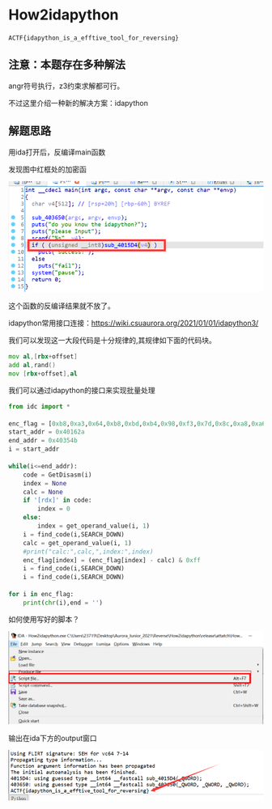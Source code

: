# How2idapython

`ACTF{idapython_is_a_efftive_tool_for_reversing}`

## 注意：本题存在多种解法

angr符号执行，z3约束求解都可行。

不过这里介绍一种新的解决方案：idapython

## 解题思路

用ida打开后，反编译main函数

发现图中红框处的加密函

![image-20210128152916827](wppics/image-20210128152916827.png)

这个函数的反编译结果就不放了。

idapython常用接口连接：https://wiki.csuaurora.org/2021/01/01/idapython3/

我们可以发现这一大段代码是十分规律的,其规律如下面的代码块。

```asm
mov al,[rbx+offset]
add al,rand()
mov [rbx+offset],al
```
我们可以通过idapython的接口来实现批量处理
```python
from idc import *

enc_flag = [0xb8,0xa3,0x64,0xb8,0xbd,0xb4,0x98,0xf3,0x7d,0x8c,0xa8,0xa6,0x65,0xa7,0xf0,0x3c,0x9d,0x8d,0xcf,0x1b,0x63,0x8,0x7b,0xe7,0x7e,0xf2,0x8f,0x98,0xba,0xd6,0x53,0xdb,0x17,0xd4,0xf9,0xfb,0x93,0x95,0x3c,0x1f,0x7c,0xfb,0x89,0x31,0x9a,0xb2,0x8]
start_addr = 0x40162a
end_addr = 0x40354b
i = start_addr

while(i<=end_addr):
    code = GetDisasm(i)
    index = None
    calc = None
    if '[rdx]' in code:
        index = 0
    else:
        index = get_operand_value(i, 1)
    i = find_code(i,SEARCH_DOWN)
    calc = get_operand_value(i, 1)
    #print("calc:",calc,",index:",index)
    enc_flag[index] = (enc_flag[index] - calc) & 0xff
    i = find_code(i,SEARCH_DOWN)
    i = find_code(i,SEARCH_DOWN)

for i in enc_flag:
    print(chr(i),end = '')
```

如何使用写好的脚本？

![image-20210128155035276](wppics/image-20210128155035276.png)

输出在ida下方的output窗口

![image-20210128155057922](wppics/image-20210128155057922.png)